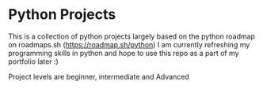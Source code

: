 # Python Projects

This is a collection of python projects largely based on the python roadmap on roadmaps.sh (https://roadmap.sh/python)
I am currently refreshing my programming skills in python and hope to use this repo as a part of my portfolio later :)

Project levels are beginner, intermediate and Advanced
